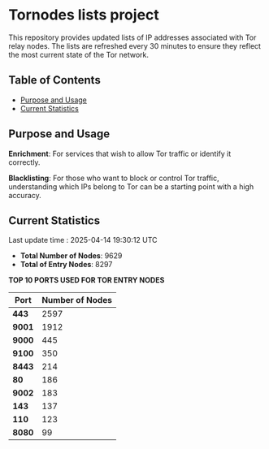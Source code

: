 # Tornodes lists project

This repository provides updated lists of IP addresses associated with Tor relay nodes. The lists are refreshed every 30 minutes to ensure they reflect the most current state of the Tor network.

## Table of Contents

- [Purpose and Usage](#purpose-and-usage)
- [Current Statistics](#current-statistics)


## Purpose and Usage

**Enrichment**: For services that wish to allow Tor traffic or identify it correctly.

**Blacklisting**: For those who want to block or control Tor traffic, understanding which IPs belong to Tor can be a starting point with a high accuracy.

## Current Statistics

Last update time : 2025-04-14 19:30:12 UTC

- **Total Number of Nodes**: 9629
- **Total of Entry Nodes**: 8297

**TOP 10 PORTS USED FOR TOR ENTRY NODES**

| **Port** | **Number of Nodes** |
|------|-----------------|
| **443**   | 2597  |
| **9001**   | 1912  |
| **9000**   | 445  |
| **9100**   | 350  |
| **8443**   | 214  |
| **80**   | 186  |
| **9002**   | 183  |
| **143**   | 137  |
| **110**   | 123  |
| **8080**   | 99  |

